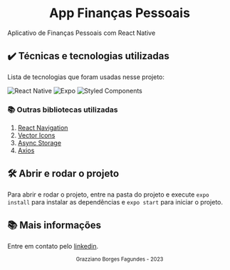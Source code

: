 <div align="center">
  <h1>App Finanças Pessoais</h1>
</div>

Aplicativo de Finanças Pessoais com React Native

## ✔️ Técnicas e tecnologias utilizadas

Lista de tecnologias que foram usadas nesse projeto:

![React Native](https://img.shields.io/badge/react_native-%2320232a.svg?style=for-the-badge&logo=react&logoColor=%2361DAFB)
![Expo](https://img.shields.io/badge/expo-1C1E24?style=for-the-badge&logo=expo&logoColor=#D04A37)
![Styled Components](https://img.shields.io/badge/styled--components-DB7093?style=for-the-badge&logo=styled-components&logoColor=white)

### 📚 Outras bibliotecas utilizadas

1. [React Navigation](https://reactnavigation.org/)
2. [Vector Icons](https://github.com/oblador/react-native-vector-icons)
3. [Async Storage](https://react-native-async-storage.github.io/async-storage/)
4. [Axios](https://axios-http.com/ptbr/)

## 🛠️ Abrir e rodar o projeto

Para abrir e rodar o projeto, entre na pasta do projeto e execute ```expo install``` para instalar as dependências e ```expo start``` para iniciar o projeto.

## 📚 Mais informações

Entre em contato pelo [linkedin](https://www.linkedin.com/in/grazziano-fagundes/).

<div align="center">
  <small>Grazziano Borges Fagundes - 2023</small>
</div>
